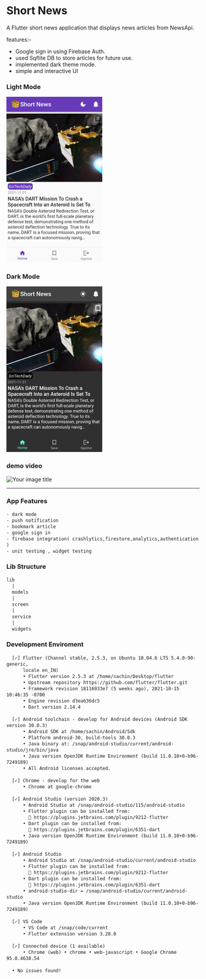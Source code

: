 # Short News

A Flutter short news application that displays news articles from NewsApi.

features:-
- Google sign in using Firebase Auth.
- used Sqflite DB to store articles for future use.
- implemented dark theme mode.
- simple and interactive UI

### Light Mode

<img src="https://github.com/codersachin26/news-app/blob/main/screenshots/Short_News_light-mode.png" alt="Your image title" width="250"/>

### Dark Mode

<img src="https://github.com/codersachin26/news-app/blob/main/screenshots/Short_News_dark-mode.png" alt="Your image title" width="250"/>

### demo video

<img src="https://github.com/codersachin26/news-app/blob/main/screenshots/app_demo_vid.gif" alt="Your image title" width="250"/>

-----------------------------------------------------------------------------------------------------------------------------------------------------------

### App Features
    - dark mode
    - push notification
    - bookmark article
    - google sign in
    - firebase integration( crashlytics,firestore,analytics,authentication )
    - unit testing , widget testing
   


### Lib Structure
    lib
      |
      models
      |
      screen
      |
      service
      |
      widgets
  

### Development Enviroment
      [✓] Flutter (Channel stable, 2.5.3, on Ubuntu 18.04.6 LTS 5.4.0-90-generic,
          locale en_IN)
          • Flutter version 2.5.3 at /home/sachin/Desktop/flutter
          • Upstream repository https://github.com/flutter/flutter.git
          • Framework revision 18116933e7 (5 weeks ago), 2021-10-15 10:46:35 -0700
          • Engine revision d3ea636dc5
          • Dart version 2.14.4

      [✓] Android toolchain - develop for Android devices (Android SDK version 30.0.3)
          • Android SDK at /home/sachin/Android/Sdk
          • Platform android-30, build-tools 30.0.3
          • Java binary at: /snap/android-studio/current/android-studio/jre/bin/java
          • Java version OpenJDK Runtime Environment (build 11.0.10+0-b96-7249189)
          • All Android licenses accepted.

      [✓] Chrome - develop for the web
          • Chrome at google-chrome

      [✓] Android Studio (version 2020.3)
          • Android Studio at /snap/android-studio/115/android-studio
          • Flutter plugin can be installed from:
            🔨 https://plugins.jetbrains.com/plugin/9212-flutter
          • Dart plugin can be installed from:
            🔨 https://plugins.jetbrains.com/plugin/6351-dart
          • Java version OpenJDK Runtime Environment (build 11.0.10+0-b96-7249189)

      [✓] Android Studio
          • Android Studio at /snap/android-studio/current/android-studio
          • Flutter plugin can be installed from:
            🔨 https://plugins.jetbrains.com/plugin/9212-flutter
          • Dart plugin can be installed from:
            🔨 https://plugins.jetbrains.com/plugin/6351-dart
          • android-studio-dir = /snap/android-studio/current/android-studio
          • Java version OpenJDK Runtime Environment (build 11.0.10+0-b96-7249189)

      [✓] VS Code
          • VS Code at /snap/code/current
          • Flutter extension version 3.28.0

      [✓] Connected device (1 available)
          • Chrome (web) • chrome • web-javascript • Google Chrome 95.0.4638.54

      • No issues found!

